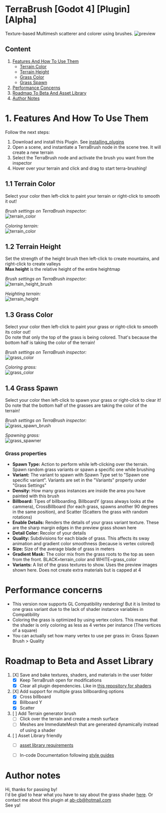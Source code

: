 # TerraBrush [Godot 4] [Plugin] [Alpha]
Texture-based Multimesh scatterer and colorer using brushes.
![preview](https://github.com/dip000/terra-brush-scatterer/assets/58742147/6c951028-6ebe-45d5-a335-1fc86502c220)


## Content
1. [Features And How To Use Them](#1-features-and-how-to-use-them)
	- [Terrain Color](#11-terrain-color)
	- [Terrain Height](#12-terrain-height)
	- [Grass Color](#13-grass-color)
	- [Grass Spawn](#14-grass-spawn)
3. [Performance Concerns](#performance-concerns)
4. [Roadmap To Beta And Asset Library](#roadmap-to-beta-and-asset-library)
5. [Author Notes](#author-notes)



# 1. Features And How To Use Them
Follow the next steps:
1. Download and install this Plugin. See [installing_plugins](https://docs.godotengine.org/en/stable/tutorials/plugins/editor/installing_plugins.html)
2. Open a scene, and instantiate a TerraBrush node in the scene tree. It will create a new terrain
3. Select the TerraBrush node and activate the brush you want from the inspector
4. Hover over your terrain and click and drag to start terra-brushing!



## 1.1 Terrain Color
Select your color then left-click to paint your terrain or right-click to smooth it out!<br />

_Brush settings on TerraBrush inspector:_ <br />
![terrain_color](https://github.com/dip000/terra-brush-scatterer/assets/58742147/289fb511-5a60-4a24-962b-fa6d4ff2154e)<br />

_Coloring terrain:_ <br />
![terrain_color](https://github.com/dip000/terra-brush-scatterer/assets/58742147/74e76b8a-9005-459c-8ef8-89f966e0f02b)




## 1.2 Terrain Height
Set the strength of the height brush then left-click to create mountains, and right-click to create valleys<br />
**Max height** is the relative height of the entire heightmap<br />

_Brush settings on TerraBrush inspector:_ <br />
![terrain_height_brush](https://github.com/dip000/terra-brush-scatterer/assets/58742147/b74e7b96-cede-4343-9354-0914bf42262f)


_Heighting terrain:_ <br />
![terrain_height](https://github.com/dip000/terra-brush-scatterer/assets/58742147/aa45f08c-96e9-4a06-8fc0-53ce52da11a8)



## 1.3 Grass Color
Select your color then left-click to paint your grass or right-click to smooth its color out!<br />
Do note that only the top of the grass is being colored. That's because the bottom half is taking the color of the terrain!<br />

_Brush settings on TerraBrush inspector:_ <br />
![grass_color](https://github.com/dip000/terra-brush-scatterer/assets/58742147/10fb619f-a751-4d0d-b249-71433ffe1065)

_Coloring grass:_ <br />
![grass_color](https://github.com/dip000/terra-brush-scatterer/assets/58742147/60c77a62-44f5-4034-86a8-296c946663f8)




## 1.4 Grass Spawn
Select your color then left-click to spawn your grass or right-click to clear it!<br />
Do note that the bottom half of the grasses are taking the color of the terrain!<br />

_Brush settings on TerraBrush inspector:_ <br />
![grass_spawn_brush](https://github.com/dip000/terra-brush-scatterer/assets/58742147/82387f65-1163-4c96-9ed1-31b7902de784)<br />

_Spawning grass:_ <br />
![grass_spawner](https://github.com/dip000/terra-brush-scatterer/assets/58742147/d0c71618-df0a-4e26-997a-f294d7a48084)<br />

### Grass properties
* **Spawn Type:** Action to perform while left-clicking over the terrain. Spawn random grass variants or spawn a specific one while brushing
* **Variant:** The variant to spawn with Spawn Type set to "Spawn one specific variant". Variants are set in the "Variants" property under "Grass Settings"
* **Density:** How many grass instances are inside the area you have painted with this brush
* **Billboard:** Tipes of billboarding. BillboardY (grass always looks at the cammera), CrossBillboard (for each grass, spawns another 90 degrees in the same position), and Scatter (Scatters the grass with random rotations)
* **Enable Details:** Renders the details of your grass variant texture. These are the sharp margin edges in the preview grass shown here
* **Detail Color:** Recolor of your details
* **Quality:** Subdivisions for each blade of grass. This affects its sway animation and gradient color smoothness (because is vertex colored)
* **Size:** Size of the average blade of grass in meters
* **Gradient Mask:** The color mix from the grass roots to the top as seen from the front. BLACK=terrain_color and WHITE=grass_color
* **Variants:** A list of the grass textures to show. Uses the preview images shown here. Does not create extra materials but is capped at 4


# Performance concerns
* This version now supports GL Compatibility rendering! But it is limited to one grass variant due to the lack of shader instance variables in Compatibility
* Coloring the grass is optimized by using vertex colors. This means that the shader is only coloring as less as 4 vertex per instance (The vertices of a square)
* You can actually set how many vertex to use per grass in: Grass Spawn Brush > Quality


# Roadmap to Beta and Asset Library
1. [X] Save and bake textures, shaders, and materials in the user folder
	- [X] Keep TerraBrush open for modifications
	- [X] Clear all plugin dependencies. Like in [this repository for shaders](https://github.com/dip000/my-godotshaders/tree/main/StylizedCartoonGrass)

2. [X] Add support for multiple grass billboarding options
	- [X] Cross billboard
	- [X] Billboard Y
 	- [X] Scatter
3. [ ] Add Terrain generator brush
	- [ ] Click over the terrain and create a mesh surface
	- [ ] Meshes are ImmediateMesh that are generated dynamically instead of using a shader
4. [ ] Asset Library friendly
   - [ ] [asset library requirements](https://docs.godotengine.org/en/stable/community/asset_library/submitting_to_assetlib.html)
   - [ ] In-code Documentation following [style guides](https://docs.godotengine.org/en/stable/tutorials/scripting/gdscript/gdscript_styleguide.html#doc-gdscript-styleguide)


# Author notes
Hi, thanks for passing by!<br />
I'd be glad to hear what you have to say about the grass shader [here](https://godotshaders.com/shader/stylized-cartoon-grass/). Or contact me about this plugin at [ab-cb@hotmail.com](mailto:ab-cb@hotmail.com?subject=[GitHub]%20TerraBrush%20Plugin)<br />
See ya!<br />
